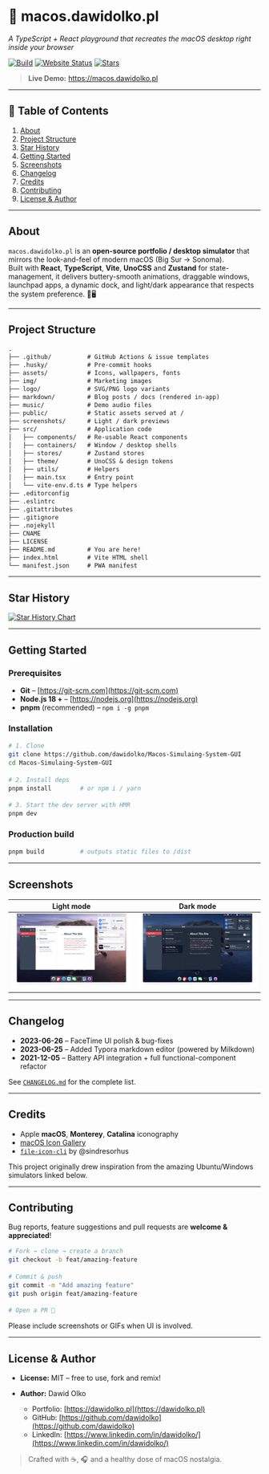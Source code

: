 # 🍏 macos.dawidolko.pl  
_A TypeScript + React playground that recreates the macOS desktop right inside your browser_

[![Build](https://img.shields.io/github/actions/workflow/status/dawidolko/Macos-Simulaing-System-GUI/Build.yml?label=build&logo=github)](https://github.com/dawidolko/Macos-Simulaing-System-GUI/actions)
[![Website Status](https://img.shields.io/website?down_color=red&down_message=offline&up_message=online&url=https%3A%2F%2Fmacos.dawidolko.pl)](https://macos.dawidolko.pl)
[![Stars](https://img.shields.io/github/stars/dawidolko/Macos-Simulaing-System-GUI?style=social)](https://github.com/dawidolko/Macos-Simulaing-System-GUI/stargazers)

> **Live Demo:** <https://macos.dawidolko.pl>

---

## 📑 Table of Contents
1. [About](#about)
2. [Project Structure](#project-structure)
3. [Star History](#star-history)
4. [Getting Started](#getting-started)
5. [Screenshots](#screenshots)
6. [Changelog](#changelog)
7. [Credits](#credits)
8. [Contributing](#contributing)
9. [License & Author](#license--author)

---

## About
`macos.dawidolko.pl` is an **open-source portfolio / desktop simulator** that mirrors the look-and-feel of modern macOS (Big Sur → Sonoma).  
Built with **React**, **TypeScript**, **Vite**, **UnoCSS** and **Zustand** for state-management, it delivers buttery-smooth animations, draggable windows, launchpad apps, a dynamic dock, and light/dark appearance that respects the system preference. 🍎🖥️

---

## Project Structure
```text
.
├── .github/          # GitHub Actions & issue templates
├── .husky/           # Pre-commit hooks
├── assets/           # Icons, wallpapers, fonts
├── img/              # Marketing images
├── logo/             # SVG/PNG logo variants
├── markdown/         # Blog posts / docs (rendered in-app)
├── music/            # Demo audio files
├── public/           # Static assets served at /
├── screenshots/      # Light / dark previews
├── src/              # Application code
│   ├── components/   # Re-usable React components
│   ├── containers/   # Window / desktop shells
│   ├── stores/       # Zustand stores
│   ├── theme/        # UnoCSS & design tokens
│   ├── utils/        # Helpers
│   ├── main.tsx      # Entry point
│   └── vite-env.d.ts # Type helpers
├── .editorconfig
├── .eslintrc
├── .gitattributes
├── .gitignore
├── .nojekyll
├── CNAME
├── LICENSE
├── README.md         # You are here!
├── index.html        # Vite HTML shell
└── manifest.json     # PWA manifest
````

---

## Star History

[![Star History Chart](https://api.star-history.com/svg?repos=dawidolko/Macos-Simulaing-System-GUI\&type=Date)](https://star-history.com/#dawidolko/Macos-Simulaing-System-GUI&Date)

---

## Getting Started

### Prerequisites

* **Git** – [https://git-scm.com](https://git-scm.com)
* **Node.js 18 +** – [https://nodejs.org](https://nodejs.org)
* **pnpm** (recommended) – `npm i -g pnpm`

### Installation

```bash
# 1. Clone
git clone https://github.com/dawidolko/Macos-Simulaing-System-GUI
cd Macos-Simulaing-System-GUI

# 2. Install deps
pnpm install        # or npm i / yarn

# 3. Start the dev server with HMR
pnpm dev
```

### Production build

```bash
pnpm build          # outputs static files to /dist
```

---

## Screenshots

|                Light mode                |                Dark mode               |
| :--------------------------------------: | :------------------------------------: |
| ![Light](./public/screenshots/light.png) | ![Dark](./public/screenshots/dark.png) |

---

## Changelog

* **2023-06-26** – FaceTime UI polish & bug-fixes
* **2023-06-25** – Added Typora markdown editor (powered by Milkdown)
* **2021-12-05** – Battery API integration + full functional-component refactor

See [`CHANGELOG.md`](CHANGELOG.md) for the complete list.

---

## Credits

* Apple **macOS**, **Monterey**, **Catalina** iconography
* [macOS Icon Gallery](https://www.macosicongallery.com/)
* [`file-icon-cli`](https://github.com/sindresorhus/file-icon-cli) by @sindresorhus

This project originally drew inspiration from the amazing Ubuntu/Windows simulators linked below.

---

## Contributing

Bug reports, feature suggestions and pull requests are **welcome & appreciated**!

```bash
# Fork → clone → create a branch
git checkout -b feat/amazing-feature

# Commit & push
git commit -m "Add amazing feature"
git push origin feat/amazing-feature

# Open a PR 🎉
```

Please include screenshots or GIFs when UI is involved.

---

## License & Author

* **License:** MIT – free to use, fork and remix!
* **Author:** Dawid Olko

  * Portfolio: [https://dawidolko.pl](https://dawidolko.pl)
  * GitHub: [https://github.com/dawidolko](https://github.com/dawidolko)
  * LinkedIn: [https://www.linkedin.com/in/dawidolko/](https://www.linkedin.com/in/dawidolko/)

> Crafted with ☕, 🎧 and a healthy dose of macOS nostalgia.
